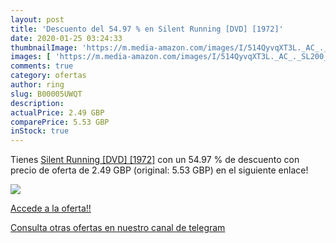 ```yaml
---
layout: post
title: 'Descuento del 54.97 % en Silent Running [DVD] [1972]'
date: 2020-01-25 03:24:33
thumbnailImage: 'https://m.media-amazon.com/images/I/514QyvqXT3L._AC_._SL200_.jpg'
images: [ 'https://m.media-amazon.com/images/I/514QyvqXT3L._AC_._SL200_.jpg' ]
comments: true
category: ofertas
author: ring
slug: B00005UWQT
description:
actualPrice: 2.49 GBP
comparePrice: 5.53 GBP
inStock: true
---
```


Tienes [Silent Running [DVD] [1972]](https://www.amazon.com/dp/B00005UWQT/?tag=redken08-20) con un 54.97 % de descuento con precio de oferta de 2.49 GBP (original: 5.53 GBP) en el siguiente enlace!

[![](https://m.media-amazon.com/images/I/514QyvqXT3L._AC_._SL200_.jpg)](https://www.amazon.com/dp/B00005UWQT/?tag=redken08-20)

[Accede a la oferta!!](https://www.amazon.com/dp/B00005UWQT/?tag=redken08-20)

[Consulta otras ofertas en nuestro canal de telegram](https://t.me/s/ofertas25)
